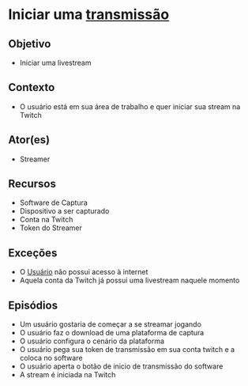 # Iniciar uma [transmissão](Stream)

## Objetivo
* Iniciar uma livestream

## Contexto
* O usuário está em sua área de trabalho e quer iniciar sua stream na Twitch

## Ator(es)
* Streamer

## Recursos
* Software de Captura
* Dispositivo a ser capturado
* Conta na Twitch
* Token do Streamer

## Exceções
* O [Usuário](User) não possui acesso à internet
* Aquela conta da Twitch já possui uma livestream naquele momento

## Episódios
* Um usuário gostaria de começar a se streamar jogando
* O usuário faz o download de uma plataforma de captura
* O usuário configura o cenário da plataforma
* O usuário pega sua token de transmissão em sua conta twitch e a coloca no software
* O usuário aperta o botão de inicio de transmissão do software
* A stream é iniciada na Twitch